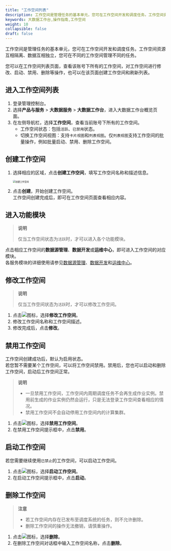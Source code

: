 ```yaml
---
title: "工作空间列表"
description: 工作空间是管理任务的基本单元，您可在工作空间开发和调度任务。工作空间资源互相隔离、数据互相独立，您可在不同的工作空间管理不同的任务。 
keywords: 大数据工作台,操作指南,工作空间
weight: 10
collapsible: false
draft: false
---
```

   
工作空间是管理任务的基本单元，您可在工作空间开发和调度任务。工作空间资源互相隔离、数据互相独立，您可在不同的工作空间管理不同的任务。

您可以在工作空间列表页面，查看该账号下所有的工作空间，对工作空间进行修改、启动、禁用、删除等操作，也可以在该页面创建工作空间和刷新列表。

## 进入工作空间列表

1. 登录管理控制台。
2. 选择**产品与服务** > **大数据服务** > **大数据工作台**，进入大数据工作台概览页面。
3. 在左侧导航栏，选择**工作空间**，查看当前账号下所有的工作空间。    
   - 工作空间状态：包括`活跃`、`已禁用`状态。     
   - 切换工作空间视图：支持`卡片视图`和`列表视图`。仅`列表视图`支持工作空间的批量操作，例如批量启动、禁用、删除工作空间。

## 创建工作空间

1. 选择相应的区域，点击**创建工作空间**，填写工作空间名称和描述信息。
   
   <img src="/bigdata/dataomnis/_images/create_workspace.png" alt="创建工作空间" style="zoom:50%;" />

2. 点击**创建**，开始创建工作空间。    
   工作空间创建完成后，即可在工作空间页面查看相应内容。

## 进入功能模块

> **说明**
> 
> 仅当工作空间状态为`活跃`时，才可以进入各个功能模块。

点击相应工作空间的**数据源管理**、**数据开发**或**运维中心**，即可进入工作空间的对应模块。    
各服务模块的详细使用请参见[数据源管理](../data_up_cloud/data_summary/)、[数据开发](../data_development/summary/)和[运维中心](../operation_maintence/summary/)。

## 修改工作空间

> **说明**
> 
> 仅当工作空间状态为`活跃`时，才可以修改工作空间。

1. 点击![](../../_images/icon_more.png)图标，选择**修改工作空间**。
2. 修改工作空间名称和工作空间描述。
3. 修改完成后，点击**修改**。

## 禁用工作空间

工作空间创建成功后，默认为启用状态。    
若您暂不需要某个工作空间，可以将工作空间禁用。禁用后，您也可以启动和删除工作空间，启动后工作空间正常。

> **说明**
> 
> - 一旦禁用工作空间，工作空间内周期调度任务不会再生成作业实例。禁用前生成的作业实例仍然会运行，只是无法登录工作空间查看相应的情况。
> - 禁用工作空间不会自动停用工作空间内的计算集群。

1. 点击![](../../_images/icon_more.png)图标，选择**禁用工作空间**。
2. 在禁用工作空间提示框中，点击**禁用**。

## 启动工作空间

若您需要继续使用`已禁止`的工作空间，可以启动工作空间。

1. 点击![](../../_images/icon_more.png)图标，选择**启动工作空间**。
2. 在启动工作空间提示框中，点击**启动**。

## 删除工作空间

> **注意**
> 
> - 若工作空间内存在已发布至调度系统的任务，则不允许删除。
> - 删除工作空间的操作无法撤销，请慎重操作。

1. 点击![](../../_images/icon_more.png)图标，选择**删除**。
2. 在删除工作空间对话框中输入工作空间名称，点击**删除**。


